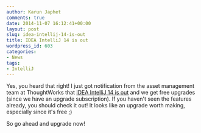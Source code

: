 ```yaml
---
author: Karun Japhet
comments: true
date: 2014-11-07 16:12:41+00:00
layout: post
slug: idea-intellij-14-is-out
title: IDEA IntelliJ 14 is out
wordpress_id: 603
categories:
- News
tags:
- IntelliJ
---
```


Yes, you heard that right! I just got notification from the asset management team at ThoughtWorks that [IDEA IntelliJ 14 is out](http://blog.jetbrains.com/idea/2014/11/intellij-idea-14-is-released/) and we get free upgrades (since we have an upgrade subscription). If you haven't seen the features already, you should check it out! It looks like an upgrade worth making, especially since it's free ;)

So go ahead and upgrade now!
